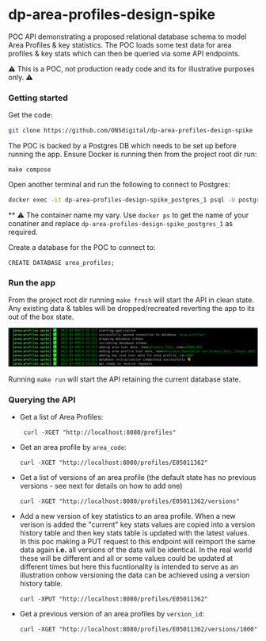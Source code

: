 # dp-area-profiles-design-spike

POC API demonstrating a proposed relational database schema to model Area Profiles & key statistics. The POC loads some
test data for area profiles & key stats which can then be queried via some API endpoints.

:warning: This is a POC, not production ready code and its for illustrative purposes only. :warning:

### Getting started

Get the code:

  ```bash
  git clone https://github.com/ONSdigital/dp-area-profiles-design-spike
  ```

The POC is backed by a Postgres DB which needs to be set up before running the app. Ensure Docker is running then from
the project root dir run:

  ```
  make compose
  ```

Open another terminal and run the following to connect to Postgres:

```bash
docker exec -it dp-area-profiles-design-spike_postgres_1 psql -U postgres
```

** :warning: The container name my vary. Use `docker ps` to get the name of your conatiner and replace
`dp-area-profiles-design-spike_postgres_1` as required.

Create a database for the POC to connect to:

  ```
  CREATE DATABASE area_profiles;
  ```

### Run the app

From the project root dir running `make fresh` will start the API in clean state. Any existing data & tables will be
dropped/recreated reverting the app to its out of the box state.

![Alt text](pic1.png?raw=true "Optional Title")

Running `make run` will start the API retaining the current database state.

### Querying the API

- Get a list of Area Profiles:
  ```shell
   curl -XGET "http://localhost:8080/profiles"
  ```

- Get an area profile by `area_code`:
  ```shell
  curl -XGET "http://localhost:8080/profiles/E05011362"
  ```

- Get a list of versions of an area profile (the default state has no previous versions - see next for details on 
  how to add one)
  ````shell
  curl -XGET "http://localhost:8080/profiles/E05011362/versions"
  ````

- Add a new version of key statistics to an area profile. When a new verison is added the "current"
  key stats values are copied into a version history table and then key stats table is updated with the latest values.  
  In this poc making a PUT request to this endpoint will reimport the same data again __i.e.__ all versions of the data 
  will be identical. In the real world these will be different and all or some values could be updated at different times 
  but here this fucntionality is intended to serve as an illustration onhow versioning the data can be achieved 
  using a version history table.
  ```shell
  curl -XPUT "http://localhost:8080/profiles/E05011362"
  ```
- Get a previous version of an area profiles by `version_id`:
  ````shell
  curl -XGET "http://localhost:8080/profiles/E05011362/versions/1000"
  ````


